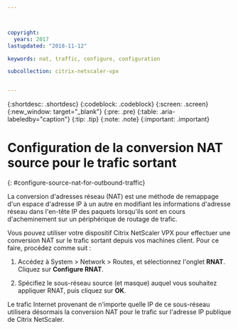 ```yaml
---



copyright:
  years: 2017
lastupdated: "2018-11-12"

keywords: nat, traffic, configure, configuration

subcollection: citrix-netscaler-vpx


---
```


{:shortdesc: .shortdesc}
{:codeblock: .codeblock}
{:screen: .screen}
{:new_window: target="_blank"}
{:pre: .pre}
{:table: .aria-labeledby="caption"}
{:tip: .tip}
{:note: .note}
{:important: .important}

# Configuration de la conversion NAT source pour le trafic sortant
{: #configure-source-nat-for-outbound-traffic}

La conversion d'adresses réseau (NAT) est une méthode de remappage d'un espace d'adresse IP à un autre en modifiant les informations d'adresse réseau dans l'en-tête IP des paquets lorsqu'ils sont en cours d'acheminement sur un périphérique de routage de trafic.

Vous pouvez utiliser votre dispositif Citrix NetScaler VPX pour effectuer une conversion NAT sur le trafic sortant depuis vos machines client. Pour ce faire, procédez comme suit :

1. Accédez à System > Network > Routes, et sélectionnez l'onglet **RNAT**. Cliquez sur **Configure RNAT**.

2. Spécifiez le sous-réseau source (et masque) auquel vous souhaitez appliquer RNAT, puis cliquez sur **OK**.

Le trafic Internet provenant de n'importe quelle IP de ce sous-réseau utilisera désormais la conversion NAT pour le trafic sur l'adresse IP publique de Citrix NetScaler.    
